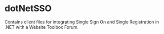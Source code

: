 dotNetSSO
=========

Contains client files for integrating Single Sign On and Single Registration in .NET with a Website Toolbox Forum.
